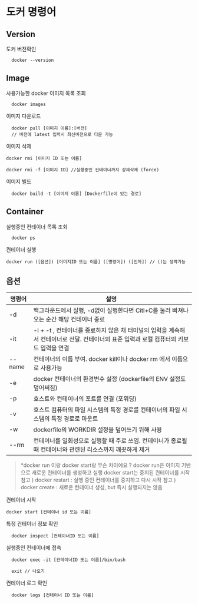 # 도커 명령어

## Version

도커 버전확인

```
  docker --version
```

## Image

사용가능한 docker 이미지 목록 조회

```
  docker images
```

이미지 다운로드

```
  docker pull [이미지 이름]:[버전] 
  // 버전에 latest 입력시 최신버전으로 다운 가능
```

이미지 삭제

```
docker rmi [이미지 ID 또는 이름]

docker rmi -f [이미지 ID] //실행중인 컨테이너까지 강제삭제 (force)
```

이미지 빌드

```
  docker build -t [이미지 이름] [Dockerfile이 있는 경로]
```

## Container

실행중인 컨테이너 목록 조회

```
  docker ps
```
컨테이너 실행
```
docker run ([옵션]) [이미지ID 또는 이름] ([명령어]) ([인자]) // ()는 생략가능
```

## 옵션
명령어|설명
--|--
-d	| 백그라운드에서 실행, -d없이 실행한다면 Citl+C를 눌러 빠져나오는 순간 해당 컨테이너 종료 
-it	| -i + -t , 컨테이너를 종료하지 않은 채 터미널의 입력을 계속해서 컨테이너로 전달. 컨테이너의 표준 입력과 로컬 컴퓨터의 키보드 입력을 연결 |
--name |	컨테이너의 이름 부여. docker kill이나 docker rm 에서 이름으로 사용가능 
-e	|docker 컨테이너의 환경변수 설정 (dockerfile의 ENV 설정도 덮어써짐) 
-p|	호스트와 컨테이너의 포트를 연결 (포워딩) 
-v|	호스트 컴퓨터의 파일 시스템의 특정 경로를 컨테이너의 파일 시스템의 특정 경로로 마운트
-w|	dockerfile의 WORKDIR 설정을 덮어쓰기 위해 사용
--rm	|컨테이너를 일회성으로 실행할 때 주로 쓰임. 컨테이너가 종료될 때 컨테이너와 관련된 리소스까지 깨끗하게 제거

> *docker run 이랑 docker start랑 무슨 차이예요 ?
>docker run은 이미지 기반으로 새로운 컨테이너를 생성하고 실행 
>docker start는 중지된 컨테이너를 시작
>참고 ) docker restart : 실행 중인 컨테이너를 중지하고 다시 시작 
>참고 ) docker create : 새로운 컨테이너 생성, but 즉시 실행되지는 않음 


컨테이너 시작
```
docker start [컨테이너 id 또는 이름]
```

특정 컨테이너 정보 확인

```
  docker inspect [컨테이너ID 또는 이름]
```

실행중인 컨테이너에 접속

```
  docker exec -it [컨테이너ID 또는 이름]/bin/bash

  exit // 나오기
```

컨테이너 로그 확인

```
  docker logs [컨테이너 ID 또는 이름]
```


